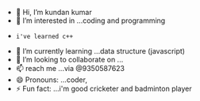 - 👋 Hi, I’m kundan kumar
- 👀 I’m interested in ...coding and programming
-     i've learned c++
- 🌱 I’m currently learning ...data structure (javascript) 
- 💞️ I’m looking to collaborate on ...
- 📫 reach me ...via @9350587623
- 😄 Pronouns: ...coder,
- ⚡ Fun fact: ...i'm good cricketer and badminton player

<!---
9350587623/9350587623 is a ✨ special ✨ repository because its `README.md` (this file) appears on your GitHub profile.
You can click the Preview link to take a look at your changes.
--->
